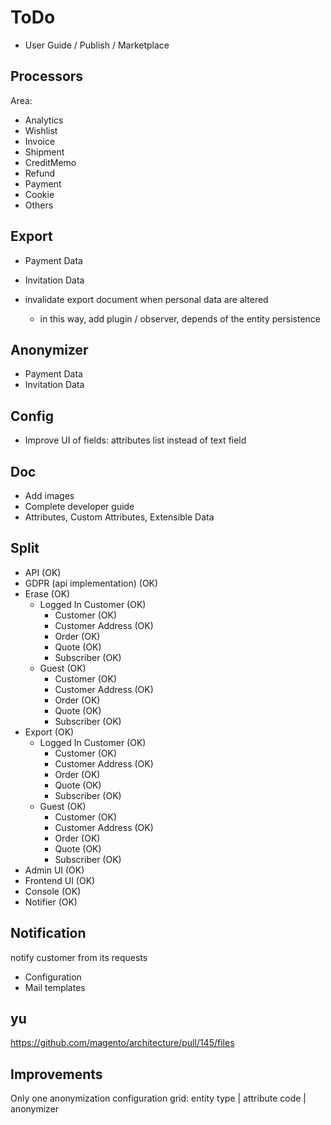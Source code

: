 # ToDo

- User Guide / Publish / Marketplace

## Processors

Area:

- Analytics
- Wishlist
- Invoice
- Shipment
- CreditMemo
- Refund
- Payment
- Cookie
- Others

## Export

- Payment Data
- Invitation Data

- invalidate export document when personal data are altered
    - in this way, add plugin / observer, depends of the entity persistence

## Anonymizer
 
- Payment Data
- Invitation Data

## Config

- Improve UI of fields: attributes list instead of text field

## Doc

- Add images
- Complete developer guide
- Attributes, Custom Attributes, Extensible Data

## Split

- API (OK)
- GDPR (api implementation) (OK)
- Erase (OK)
  - Logged In Customer (OK)
    - Customer (OK)
    - Customer Address (OK)
    - Order (OK)
    - Quote (OK)
    - Subscriber (OK)
  - Guest (OK)
    - Customer (OK)
    - Customer Address (OK)
    - Order (OK)
    - Quote (OK)
    - Subscriber (OK)
- Export (OK)
  - Logged In Customer (OK)
    - Customer (OK)
    - Customer Address (OK)
    - Order (OK)
    - Quote (OK)
    - Subscriber (OK)
  - Guest (OK)
    - Customer (OK)
    - Customer Address (OK)
    - Order (OK)
    - Quote (OK)
    - Subscriber (OK)
- Admin UI (OK)
- Frontend UI (OK)
- Console (OK)
- Notifier (OK)

## Notification

notify customer from its requests
- Configuration
- Mail templates

## yu

https://github.com/magento/architecture/pull/145/files

## Improvements

Only one anonymization configuration grid: entity type | attribute code | anonymizer
